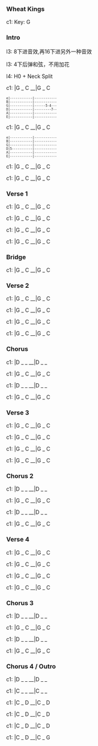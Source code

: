 
### Wheat Kings

c1: Key: G

### Intro

l3: 8下进音效,再16下进另外一种音效

l3: 4下后弹和弦，不用加花

l4: H0 + Neck Split

c1: |G _ C __|G _ C

<span style="font-size:0.7em; scroll-snap-stop: always; scroll-snap-align: start;">

```
e|------------|------------
B|------------|------------
G|------------|------5-4---
D|------------|---------7--
A|------------|------------
E|------------|------------
```
</span>

c1: |G _ C __|G _ C

<span style="font-size:0.7em; scroll-snap-stop: always; scroll-snap-align: start;">

```
e|------------|------------
B|------------|------------
G|------------|------------
D|5-----------|------------
A|------------|------------
E|------------|------------
```
</span>

c1: |G _ C __|G _ C

c1: |G _ C __|G _ C

### Verse 1

c1: |G _ C __|G _ C

c1: |G _ C __|G _ C

c1: |G _ C __|G _ C

c1: |G _ C __|G _ C

### Bridge

c1: |G _ C __|G _ C

### Verse 2

c1: |G _ C __|G _ C

c1: |G _ C __|G _ C

c1: |G _ C __|G _ C

c1: |G _ C __|G _ C

### Chorus

c1: |D _ _ __|D _ _

c1: |G _ C __|G _ C

c1: |D _ _ __|D _ _

c1: |G _ C __|G _ C

### Verse 3

c1: |G _ C __|G _ C

c1: |G _ C __|G _ C

c1: |G _ C __|G _ C

c1: |G _ C __|G _ C

### Chorus 2

c1: |D _ _ __|D _ _

c1: |G _ C __|G _ C

c1: |D _ _ __|D _ _

c1: |G _ C __|G _ C

### Verse 4

c1: |G _ C __|G _ C

c1: |G _ C __|G _ C

c1: |G _ C __|G _ C

c1: |G _ C __|G _ C

### Chorus 3

c1: |D _ _ __|D _ _

c1: |G _ C __|G _ C

c1: |D _ _ __|D _ _

c1: |G _ C __|G _ C

### Chorus 4 / Outro

c1: |D _ _ __|D _ _

c1: |C _ _ __|C _ _

c1: |C _ D __|C _ D

c1: |C _ D __|C _ D

c1: |C _ D __|C _ D

c1: |C _ D __|C _ G
